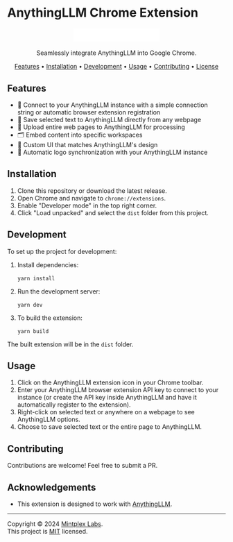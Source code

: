 # AnythingLLM Chrome Extension

<p align="center">
  <img src="src/media/anything-llm.png" alt="AnythingLLM Chrome Extension logo" width="200">
</p>

<p align="center">
  Seamlessly integrate AnythingLLM into Google Chrome.
</p>

<p align="center">
  <a href="#features">Features</a> •
  <a href="#installation">Installation</a> •
  <a href="#development">Development</a> •
  <a href="#usage">Usage</a> •
  <a href="#contributing">Contributing</a> •
  <a href="#license">License</a>
</p>

## Features

- 🔗 Connect to your AnythingLLM instance with a simple connection string or automatic browser extension registration
- 📑 Save selected text to AnythingLLM directly from any webpage
- 📄 Upload entire web pages to AnythingLLM for processing
- 🗂️ Embed content into specific workspaces
- 🎨 Custom UI that matches AnythingLLM's design
- 🔄 Automatic logo synchronization with your AnythingLLM instance

## Installation

1. Clone this repository or download the latest release.
2. Open Chrome and navigate to `chrome://extensions`.
3. Enable "Developer mode" in the top right corner.
4. Click "Load unpacked" and select the `dist` folder from this project.

## Development

To set up the project for development:

1. Install dependencies:

   ```
   yarn install
   ```

2. Run the development server:

   ```
   yarn dev
   ```

3. To build the extension:
   ```
   yarn build
   ```

The built extension will be in the `dist` folder.

## Usage

1. Click on the AnythingLLM extension icon in your Chrome toolbar.
2. Enter your AnythingLLM browser extension API key to connect to your instance (or create the API key inside AnythingLLM and have it automatically register to the extension).
3. Right-click on selected text or anywhere on a webpage to see AnythingLLM options.
4. Choose to save selected text or the entire page to AnythingLLM.

## Contributing

Contributions are welcome! Feel free to submit a PR.

## Acknowledgements

- This extension is designed to work with [AnythingLLM](https://github.com/Mintplex-Labs/anything-llm).

---

Copyright © 2024 [Mintplex Labs](https://github.com/Mintplex-Labs). <br />
This project is [MIT](../LICENSE) licensed.
